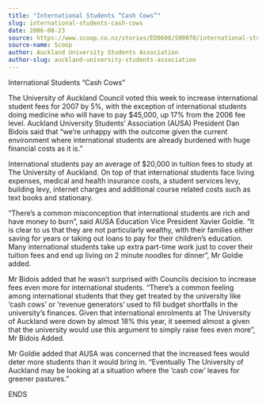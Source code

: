 ```yaml
---
title: "International Students “Cash Cows”"
slug: international-students-cash-cows
date: 2006-08-23
source: https://www.scoop.co.nz/stories/ED0608/S00070/international-students-cash-cows.htm
source-name: Scoop
author: Auckland University Students Association
author-slug: auckland-university-students-association
---
```


<p>International Students “Cash Cows”</p>

<p>The University of
Auckland Council voted this week to increase international
student fees for 2007 by 5%, with the exception of
international students doing medicine who will have to pay
$45,000, up 17% from the 2006 fee level.  Auckland
University Students’ Association (AUSA) President Dan
Bidois said that “we’re unhappy with the outcome given
the current environment where international students are
already burdened with huge financial costs as it
is.”</p>

<p>International students pay an average of $20,000 in
tuition fees to study at The University of Auckland.  On top
of that international students face living expenses, medical
and health insurance costs, a student services levy,
building levy, internet charges and additional course
related costs such as text books and stationary.<p>

<p>“There’s a common misconception that international
students are rich and have money to burn”, said AUSA
Education Vice President Xavier Goldie.  “It is clear to
us that they are not particularly wealthy, with their
families either saving for years or taking out loans to pay
for their children’s education.  Many international
students take up extra part-time work just to cover their
tuition fees and end up living on 2 minute noodles for
dinner”, Mr Goldie added.</p>

<p>Mr Bidois added that he
wasn’t surprised with Councils decision to increase fees
even more for international students.  “There’s a common
feeling among international students that they get treated
by the university like ‘cash cows’ or ‘revenue
generators’ used to fill budget shortfalls in the
university’s finances.  Given that international
enrolments at The University of Auckland were down by almost
18% this year, it seemed almost a given that the university
would use this argument to simply raise fees even more”,
Mr Bidois Added.<p>

<p>Mr Goldie added that AUSA was concerned
that the increased fees would deter more students than it
would bring in.  “Eventually The University of Auckland
may be looking at a situation where the ‘cash cow’
leaves for greener
pastures.”</p>

<p>ENDS<p>
